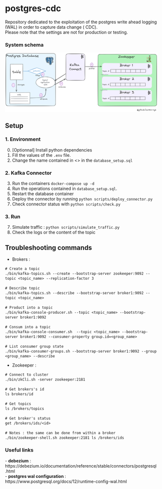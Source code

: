 # postgres-cdc
Repository dedicated to the exploitation of the  postgres write ahead logging (WAL) in order to capture data change ( CDC). <br>
Please note that the settings are not for production or testing. 

<h3>System schema </h3>
<img src="system_schema.png">



## Setup 
### 1. Environment 
0. [Optionnal] Install python dependencies 
1. Fill the values of the ```.env``` file.
2. Change the name contained in <> in the ```database_setup.sql```
### 2. Kafka Connector
3. Run the containers ```docker-compose up -d```
3. Run the operations contained in ```database_setup.sql```.  
4. Restart the database container
5. Deploy the connector by running ```python scripts/deploy_connector.py```
6. Check connector status with ```python scripts/check.py```
### 3. Run 
7. Simulate traffic : ```python scripts/simulate_traffic.py```
8. Check the logs or the content of the topic 

## Troubleshooting commands 
- Brokers :
```
# Create a topic  
./bin/kafka-topics.sh --create --bootstrap-server zookeeper:9092 --topic <topic_name> --replication-factor 3

# Describe topic 
./bin/kafka-topics.sh --describe --bootstrap-server broker1:9092 --topic <topic_name>

# Product into a topic 
./bin/kafka-console-producer.sh --topic <topic_name> --bootstrap-server broker1:9092

# Consum into a topic 
./bin/kafka-console-consumer.sh  --topic <topic_name> --bootstrap-server broker1:9092 --consumer-property group.id=<group_name>

# List consumer group state
./bin/kafka-consumer-groups.sh --bootstrap-server broker1:9092 --group <group_name> --describe
```
- Zookeeper : 
```
# Connect to cluster 
./bin/zkCli.sh -server zookeeper:2181

# Get brokers's id
ls brokers/id

# Get topics 
ls /brokers/topics

# Get broker's status 
get /brokers/ids/<id>

# Notes : the same can be done from within a broker 
./bin/zookeeper-shell.sh zookeeper:2181 ls /brokers/ids 
```

<h3>Useful links</h3>  
- <b>debezium</b> : https://debezium.io/documentation/reference/stable/connectors/postgresql.html  <br>
- <b>postgres wal configuration </b> : https://www.postgresql.org/docs/12/runtime-config-wal.html
